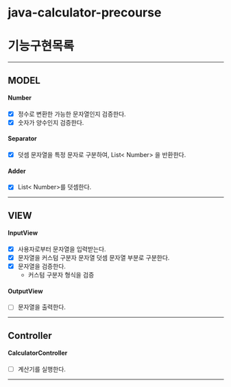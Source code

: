 # java-calculator-precourse

# 기능구현목록

---

## MODEL


#### Number
- [x] 정수로 변환한 가능한 문자열인지 검증한다.
- [x] 숫자가 양수인지 검증한다.
#### Separator
- [x] 덧셈 문자열을 특정 문자로 구분하여, List< Number> 을 반환한다.
#### Adder
- [x] List< Number>를 덧셈한다.
---
## VIEW

#### InputView
- [x] 사용자로부터 문자열을 입력받는다.
- [x] 문자열을 커스텀 구분자 문자열 덧셈 문자열 부분로 구분한다. 
- [x] 문자열을 검증한다.
  - 커스텀 구분자 형식을 검증

#### OutputView
-   [ ] 문자열을 출력한다.

---
##  Controller
#### CalculatorController
-  [ ] 계산기를 실행한다.
---